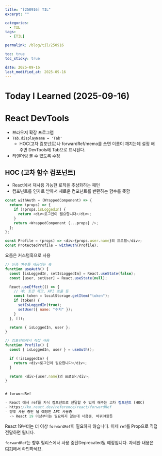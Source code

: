 ```yaml
---
title: "[250916] TIL"
excerpt: ""

categories:
  - TIL
tags:
  - [TIL]

permalink: /blog/til/250916

toc: true
toc_sticky: true

date: 2025-09-16
last_modified_at: 2025-09-16
---
```


# Today I Learned (2025-09-16)

# React DevTools

- 브라우저 확장 프로그램
- `Tab.displayName = 'Tab'`
  - HOC(고차 컴포넌트)나 forwardRef/memo를 쓰면 이름이 깨지는데 설정 해주면 DevTools에 Tab으로 표시된다.
- 리렌더링 볼 수 있도록 수정

## HOC (고차 함수 컴포넌트)

- React에서 재사용 가능한 로직을 추상화하는 패턴
- 컴포넌트를 인자로 받아서 새로운 컴포넌트를 반환하는 함수를 뜻함

```js
const withAuth = (WrappedComponent) => {
  return (props) => {
    if (!props.isLoggedIn) {
      return <div>로그인이 필요합니다</div>;
    }
    return <WrappedComponent {...props} />;
  };
};
```

```js
const Profile = (props) => <div>{props.user.name}의 프로필</div>;
const ProtectedProfile = withAuth(Profile);
```

요즘은 커스텀훅으로 사용

```js
// 인증 여부를 제공하는 훅
function useAuth() {
  const [isLoggedIn, setIsLoggedIn] = React.useState(false);
  const [user, setUser] = React.useState(null);

  React.useEffect(() => {
    // 예: 토큰 체크, API 호출 등
    const token = localStorage.getItem("token");
    if (token) {
      setIsLoggedIn(true);
      setUser({ name: "수지" });
    }
  }, []);

  return { isLoggedIn, user };
}

// 컴포넌트에서 직접 사용
function Profile() {
  const { isLoggedIn, user } = useAuth();

  if (!isLoggedIn) {
    return <div>로그인이 필요합니다</div>;
  }

  return <div>{user.name}의 프로필</div>;
}


# forwordRef

- React 에서 ref를 자식 컴포넌트로 전달할 수 있게 해주는 고차 컴포넌트 (HOC)
- https://ko.react.dev/reference/react/forwardRef
- 향후 사용 중단 될 예정인 API 사용중
  -> React 19 이상부터는 필요하지 않는데 사용중, 바꿔야할듯

```

React 19부터는 더 이상 `forwardRef`이 필요하지 않습니다. 이제 `ref`를 Prop으로 직접 전달하면 됩니다.

`forwardRef`는 향후 릴리스에서 사용 중단Deprecated될 예정입니다. 자세한 내용은 [여기](https://ko.react.dev/blog/2024/12/05/react-19#ref-as-a-prop)에서 확인하세요.

```

```
